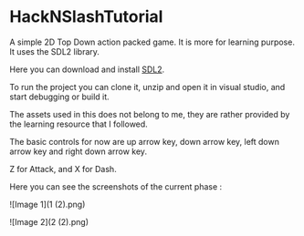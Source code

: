 # HackNSlashTutorial

A simple 2D Top Down action packed game. It is more for learning purpose. It uses the SDL2 library.

Here you can download and install [SDL2](https://www.libsdl.org/).

To run the project you can clone it, unzip and open it in visual studio, and start debugging or build it.

The assets used in this does not belong to me, they are rather provided by the learning resource that I followed.

The basic controls for now are up arrow key, down arrow key, left down arrow key and right down arrow key. 

Z for Attack, and X for Dash.

Here you can see the screenshots of the current phase : 

![Image 1](1 (2).png)

![Image 2](2 (2).png)
